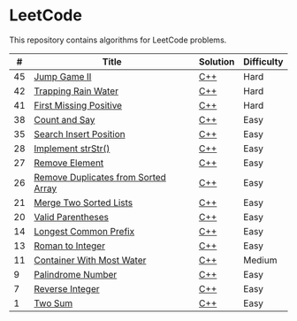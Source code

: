# LeetCode

This repository contains algorithms for LeetCode problems. 

| #    | Title                                                        | Solution                                                     | Difficulty |
| ---- | ------------------------------------------------------------ | ------------------------------------------------------------ | ---------- |
| 45   | [Jump Game II](<https://leetcode.com/problems/jump-game-ii/>) | [C++](./algorithms/jumpGameII/jumpGameII.cpp)                | Hard       |
| 42   | [Trapping Rain Water](<https://leetcode.com/problems/trapping-rain-water/>) | [C++](./algorithms/trappingRainWater/trappingRainWater.cpp)  | Hard       |
| 41   | [First Missing Positive](<https://leetcode.com/problems/first-missing-positive/>) | [C++](./algorithms/firstMissingPositive/firstMissingPositive.cpp) | Hard       |
| 38   | [Count and Say](https://leetcode.com/problems/count-and-say/) | [C++](./algorithms/countAndSay/countAndSay.cpp)              | Easy       |
| 35   | [Search Insert Position](<https://leetcode.com/problems/search-insert-position/>) | [C++](./algorithms/searchInsertPosition/searchInsertPosition.cpp) | Easy       |
| 28   | [Implement strStr()](https://leetcode.com/problems/implement-strstr/) | [C++](./algorithms/implementstrStr/implementstrStr.cpp)      | Easy       |
| 27   | [Remove Element](<https://leetcode.com/problems/remove-element/>) | [C++](./algorithms/removeElement/removeElement.cpp)          | Easy       |
| 26   | [Remove Duplicates from Sorted Array](<https://leetcode.com/problems/remove-duplicates-from-sorted-array/>) | [C++](./algorithms/removeDuplicates/removeDuplicates.cpp)    | Easy       |
| 21   | [Merge Two Sorted Lists](https://leetcode.com/problems/merge-two-sorted-lists/) | [C++](./algorithms/mergeTwoSortedLists/mergeTwoSortedLists.cpp) | Easy       |
| 20   | [Valid Parentheses](<https://leetcode.com/problems/valid-parentheses/>) | [C++](./algorithms/validParentheses/validParentheses.cpp)    | Easy       |
| 14   | [Longest Common Prefix](<https://leetcode.com/problems/longest-common-prefix/>) | [C++](./algorithms/longestComPrefix/longestComPrefix.cpp)    | Easy       |
| 13   | [Roman to Integer](<https://leetcode.com/problems/roman-to-integer/>) | [C++](./algorithms/romantoInteger/romantoInteger.cpp)        | Easy       |
| 11   | [Container With Most Water](<https://leetcode.com/problems/container-with-most-water/>) | [C++](./algorithms/containerMostWater/containerMostWater.cpp) | Medium     |
| 9    | [Palindrome Number](<https://leetcode.com/problems/palindrome-number/>) | [C++](./algorithms/palindromeNumber/palindromeNumber.cpp)    | Easy       |
| 7    | [Reverse Integer](<https://leetcode.com/problems/reverse-integer/>) | [C++](./algorithms/reverseInteger/reverseInteger.cpp)        | Easy       |
| 1    | [Two Sum](<https://leetcode.com/problems/two-sum/>)          | [C++](./algorithms/twoSum/twoSum.cpp)                        | Easy       |





